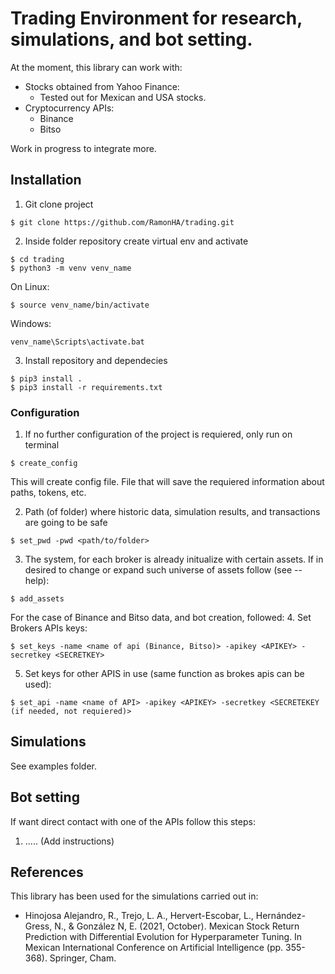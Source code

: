 # Trading Environment for research, simulations, and bot setting.

At the moment, this library can work with:
- Stocks obtained from Yahoo Finance:
  - Tested out for Mexican and USA stocks.
- Cryptocurrency APIs:
  - Binance
  - Bitso

Work in progress to integrate more.

## Installation

1. Git clone project
```
$ git clone https://github.com/RamonHA/trading.git
```

2. Inside folder repository create virtual env and activate
```
$ cd trading
$ python3 -m venv venv_name
```

On Linux:
```
$ source venv_name/bin/activate
```

Windows:
```
venv_name\Scripts\activate.bat
```

3. Install repository and dependecies
```
$ pip3 install .
$ pip3 install -r requirements.txt
```

### Configuration
1. If no further configuration of the project is requiered, only run on terminal
```
$ create_config
```

This will create config file. File that will save the requiered information about paths, tokens, etc.

2. Path (of folder) where historic data, simulation results, and transactions are going to be safe
```
$ set_pwd -pwd <path/to/folder> 
```

3. The system, for each broker is already initualize with certain assets. If in desired to change or expand such universe of assets follow (see --help):
```
$ add_assets
```

For the case of Binance and Bitso data, and bot creation, followed:
4. Set Brokers APIs keys: 
```
$ set_keys -name <name of api (Binance, Bitso)> -apikey <APIKEY> -secretkey <SECRETKEY>
```

5. Set keys for other APIS in use (same function as brokes apis can be used):
```
$ set_api -name <name of API> -apikey <APIKEY> -secretkey <SECRETEKEY (if needed, not requiered)> 
```


## Simulations
See examples folder.

## Bot setting
If want direct contact with one of the APIs follow this steps:

1.  ..... (Add instructions)


## References
This library has been used for the simulations carried out in:
- Hinojosa Alejandro, R., Trejo, L. A., Hervert-Escobar, L., Hernández-Gress, N., & González N, E. (2021, October). Mexican Stock Return Prediction with Differential Evolution for Hyperparameter Tuning. In Mexican International Conference on Artificial Intelligence (pp. 355-368). Springer, Cham.
